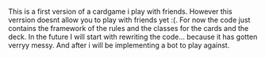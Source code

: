This is a first version of a cardgame i play with friends. However this  verrsion doesnt allow you to play with friends yet :(. For now the code just contains the framework of the rules and the classes for the cards and the deck. 
In the future I will start with rewriting the code... because it has gotten verryy messy. And after i will be implementing a bot to play against.
